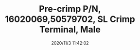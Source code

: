 ﻿---
layout: post 
title: Pre-crimp P/N, 16020069,50579702, SL Crimp Terminal, Male
tags: SL
categories: wire-harness
overview: SL Crimp Housing, Single Row, Version N, TPA with Positive Latch, 2 Circuits, Black
series: SL
part_number: 7-50579702
thumb_img: static/202011/489-thumb-20201103194208.jpg
small_img: static/202011/489-20201103194208.jpg
date: 2020/11/3 11:42:02
---



